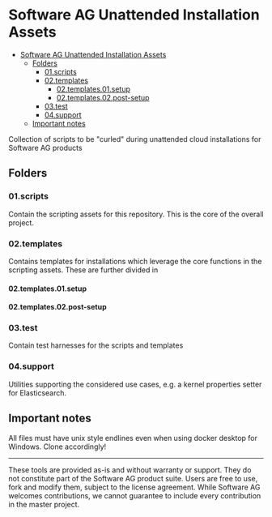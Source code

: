 # Software AG Unattended Installation Assets

- [Software AG Unattended Installation Assets](#software-ag-unattended-installation-assets)
  - [Folders](#folders)
    - [01.scripts](#01scripts)
    - [02.templates](#02templates)
      - [02.templates.01.setup](#02templates01setup)
      - [02.templates.02.post-setup](#02templates02post-setup)
    - [03.test](#03test)
    - [04.support](#04support)
  - [Important notes](#important-notes)

Collection of scripts to be "curled" during unattended cloud installations for Software AG products

## Folders

### 01.scripts

Contain the scripting assets for this repository. This is the core of the overall project.

### 02.templates

Contains templates for installations which leverage the core functions in the scripting assets. These are further divided in

#### 02.templates.01.setup

#### 02.templates.02.post-setup

### 03.test

Contain test harnesses for the scripts and templates

### 04.support

Utilities supporting the considered use cases, e.g. a kernel properties setter for Elasticsearch.

## Important notes

All files must have unix style endlines even when using docker desktop for Windows. Clone accordingly!

------------------------------

These tools are provided as-is and without warranty or support. They do not constitute part of the Software AG product suite. Users are free to use, fork and modify them, subject to the license agreement. While Software AG welcomes contributions, we cannot guarantee to include every contribution in the master project.
